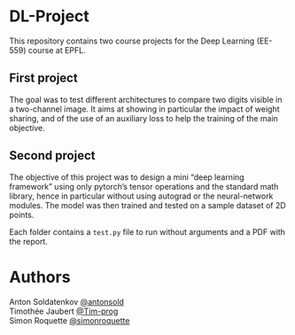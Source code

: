 # DL-Project
This repository contains two course projects for the Deep Learning (EE-559) course at EPFL.
## First project
The goal was to test different architectures to compare two digits visible in a
two-channel image. It aims at showing in particular the impact of weight sharing, and of the use of an
auxiliary loss to help the training of the main objective.
## Second project
The objective of this project was to design a mini “deep learning framework” using only pytorch’s
tensor operations and the standard math library, hence in particular without using autograd or the
neural-network modules. The model was then trained and tested on a sample dataset of 2D points.

Each folder contains a `test.py` file to run without arguments and a PDF with the report.

# Authors
Anton Soldatenkov [@antonsold](https://github.com/antonsold)  
Timothée Jaubert [@Tim-prog](https://github.com/Tim-prog)  
Simon Roquette [@simonroquette](https://github.com/simonroquette)  
